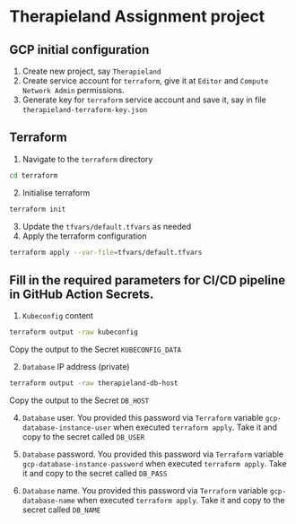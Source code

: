 # Therapieland Assignment project

## GCP initial configuration
1. Create new project, say `Therapieland`
2. Create service account for `terraform`, give it at `Editor` and `Compute Network Admin` permissions.
3. Generate key for `terraform` service account and save it, say in file `therapieland-terraform-key.json`

## Terraform
1. Navigate to the `terraform` directory
```bash
cd terraform
```
2. Initialise terraform
```bash
terraform init
```
3. Update the `tfvars/default.tfvars` as needed
4. Apply the terraform configuration
```bash
terraform apply --var-file=tfvars/default.tfvars
```

## Fill in the required parameters for CI/CD pipeline in GitHub Action Secrets.
1. `Kubeconfig` content
```bash
terraform output -raw kubeconfig
```
Copy the output to the Secret `KUBECONFIG_DATA`

2. `Database` IP address (private)
```bash
terraform output -raw therapieland-db-host
```
Copy the output to the Secret `DB_HOST`

4. `Database` user.
You provided this password via `Terraform` variable `gcp-database-instance-user` when executed `terraform apply`. Take it and copy to the 
secret called `DB_USER`

4. `Database` password.
You provided this password via `Terraform` variable `gcp-database-instance-password` when executed `terraform apply`. Take it and copy to the 
secret called `DB_PASS`

4. `Database` name.
You provided this password via `Terraform` variable `gcp-database-name` when executed `terraform apply`. Take it and copy to the 
secret called `DB_NAME`